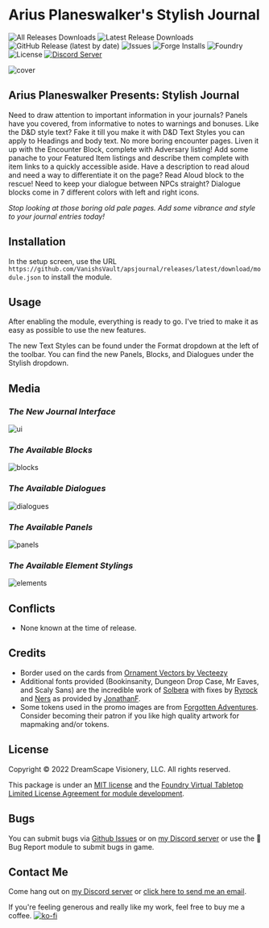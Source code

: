 # Arius Planeswalker's Stylish Journal

![All Releases Downloads](https://img.shields.io/github/downloads/VanishsVault/apsjournal/total?logo=GitHub) ![Latest Release Downloads](https://img.shields.io/github/downloads/VanishsVault/apsjournal/latest/total?logo=GitHub) ![GitHub Release (latest by date)](https://img.shields.io/github/v/release/VanishsVault/apsjournal?logo=GitHub) ![Issues](https://img.shields.io/github/issues/VanishsVault/apsjournal?logo=GitHub) ![Forge Installs](https://img.shields.io/badge/dynamic/json?color=green&label=Forge%20Installs&query=package.installs&suffix=%25&url=https%3A%2F%2Fforge-vtt.com%2Fapi%2Fbazaar%2Fpackage%2Fapsjournal) ![Foundry](https://img.shields.io/endpoint?url=https://foundryshields.com/version?url=https://raw.githubusercontent.com/VanishsVault/apsjournal/master/module.json&color=ff6400) ![License](https://img.shields.io/github/license/VanishsVault/apsjournal) [![Discord Server](https://img.shields.io/badge/-Discord-%232c2f33?logo=discord)](https://discord.gg/ge9GJXDsM2)

![cover](https://raw.githubusercontent.com/VanishsVault/apsjournal/master/media/apsjournal-cover.webp)

## Arius Planeswalker Presents: Stylish Journal

Need to draw attention to important information in your journals? Panels have you covered, from informative to notes to warnings and bonuses.
Like the D&D style text? Fake it till you make it with D&D Text Styles you can apply to Headings and body text.
No more boring encounter pages. Liven it up with the Encounter Block, complete with Adversary listing!
Add some panache to your Featured Item listings and describe them complete with item links to a quickly accessible aside.
Have a description to read aloud and need a way to differentiate it on the page? Read Aloud block to the rescue!
Need to keep your dialogue between NPCs straight? Dialogue blocks come in 7 different colors with left and right icons.

_Stop looking at those boring old pale pages. Add some vibrance and style to your journal entries today!_

## Installation

In the setup screen, use the URL `https://github.com/VanishsVault/apsjournal/releases/latest/download/module.json` to install the module.

## Usage

After enabling the module, everything is ready to go. I've tried to make it as easy as possible to use the new features.

The new Text Styles can be found under the Format dropdown at the left of the toolbar.
You can find the new Panels, Blocks, and Dialogues under the Stylish dropdown.

## Media

### _The New Journal Interface_

![ui](https://raw.githubusercontent.com/VanishsVault/apsjournal/master/media/apsjournal-journal.webp)

### _The Available Blocks_

![blocks](https://raw.githubusercontent.com/VanishsVault/apsjournal/master/media/apsjournal-blocks.webp)

### _The Available Dialogues_

![dialogues](https://raw.githubusercontent.com/VanishsVault/apsjournal/master/media/apsjournal-dialogues.webp)

### _The Available Panels_

![panels](https://raw.githubusercontent.com/VanishsVault/apsjournal/master/media/apsjournal-panels.webp)

### _The Available Element Stylings_

![elements](https://raw.githubusercontent.com/VanishsVault/apsjournal/master/media/apsjournal-tables.webp)

## Conflicts

- None known at the time of release.

## Credits

- Border used on the cards from [Ornament Vectors by Vecteezy](https://www.vecteezy.com/free-vector/ornament)
- Additional fonts provided (Bookinsanity, Dungeon Drop Case, Mr Eaves, and Scaly Sans) are the incredible work of [Solbera](https://www.reddit.com/r/UnearthedArcana/comments/3vpphx/5e_font_package_embeddable_cc_edition/) with fixes by [Ryrock](https://www.reddit.com/r/UnearthedArcana/comments/4loka0/fixed_versions_of_solberas_fonts/) and [Ners](https://www.reddit.com/r/UnearthedArcana/comments/71wzc2/new_indesign_template_and_open_source_fonts/) as provided by [JonathanF](https://github.com/jonathonf/solbera-dnd-fonts).
- Some tokens used in the promo images are from [Forgotten Adventures](www.forgotten-adventures.net). Consider becoming their patron if you like high quality artwork for mapmaking and/or tokens.

## License

Copyright © 2022 DreamScape Visionery, LLC. All rights reserved.

This package is under an [MIT license](LICENSE) and the [Foundry Virtual Tabletop Limited License Agreement for module development](https://foundryvtt.com/article/license/).

## Bugs

You can submit bugs via [Github Issues](https://github.com/VanishsVault/apsjournal/issues/new/choose) or on [my Discord server](https://discord.gg/ge9GJXDsM2) or use the :bug: Bug Report module to submit bugs in game.

## Contact Me

Come hang out on [my Discord server](https://discord.gg/ge9GJXDsM2) or [click here to send me an email](mailto:chris@vanclevefamily.net?subject=Arius%20Planeswalker's%20Stylish%20Journal%20module%20for%20Foundry%20VTT).

If you're feeling generous and really like my work, feel free to buy me a coffee.
[![ko-fi](https://ko-fi.com/img/githubbutton_sm.svg)](https://ko-fi.com/E1E7DW6GZ)
